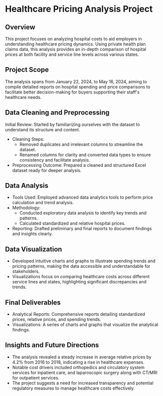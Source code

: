 # Healthcare Pricing Analysis Project
## Overview
This project focuses on analyzing hospital costs to aid employers in understanding healthcare pricing dynamics. Using private health plan claims data, this analysis provides an in-depth comparison of hospital prices at both facility and service line levels across various states.

## Project Scope
The analysis spans from January 22, 2024, to May 16, 2024, aiming to compile detailed reports on hospital spending and price comparisons to facilitate better decision-making for buyers supporting their staff's healthcare needs.

## Data Cleaning and Preprocessing
Initial Review: Started by familiarizing ourselves with the dataset to understand its structure and content.
* Cleaning Steps:
  * Removed duplicates and irrelevant columns to streamline the dataset.
  * Renamed columns for clarity and converted data types to ensure consistency and facilitate analysis.
* Preprocessing Outcome: Prepared a cleaned and structured Excel dataset ready for deeper analysis.
## Data Analysis
* Tools Used: Employed advanced data analytics tools to perform price calculation and trend analysis.
* Methodology:
  * Conducted exploratory data analysis to identify key trends and patterns.
  * Calculated standardized and relative hospital prices.
* Reporting: Drafted preliminary and final reports to document findings and insights clearly.
## Data Visualization
* Developed intuitive charts and graphs to illustrate spending trends and pricing patterns, making the data accessible and understandable for stakeholders.
* Visualizations focus on comparing healthcare costs across different service lines and states, highlighting significant discrepancies and trends.
## Final Deliverables
* Analytical Reports: Comprehensive reports detailing standardized prices, relative prices, and spending trends.
* Visualizations: A series of charts and graphs that visualize the analytical findings.
## Insights and Future Directions
* The analysis revealed a steady increase in average relative prices by 4.2% from 2016 to 2018, indicating a rise in healthcare expenses.
* Notable cost drivers included orthopedics and circulatory system services for inpatient care, and laparoscopic surgery along with CT/MRI for outpatient services.
* The project suggests a need for increased transparency and potential regulatory measures to manage healthcare costs effectively.
